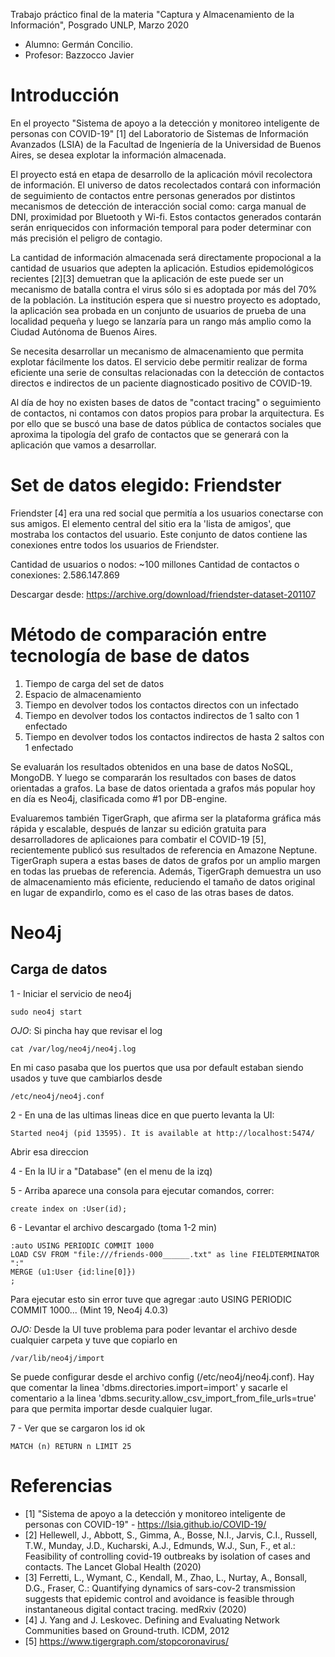 Trabajo práctico final de la materia "Captura y Almacenamiento de la Información", Posgrado UNLP, Marzo 2020
- Alumno: Germán Concilio. 
- Profesor: Bazzocco Javier

# Introducción
En el proyecto "Sistema de apoyo a la detección y monitoreo inteligente de personas con COVID-19" [1] del Laboratorio de Sistemas de Información Avanzados (LSIA) de la Facultad de Ingeniería de la Universidad de Buenos Aires, se desea explotar la información almacenada. 

El proyecto está en etapa de desarrollo de la aplicación móvil recolectora de información. El universo de datos recolectados contará con información de seguimiento de contactos entre personas generados por distintos mecanismos de detección de interacción social como: carga manual de DNI, proximidad por Bluetooth y Wi-fi. Estos contactos generados contarán serán enriquecidos con información temporal para poder determinar con más precisión el peligro de contagio. 

La cantidad de información almacenada será directamente propocional a la cantidad de usuarios que adepten la aplicación. Estudios epidemológicos recientes [2][3] demuetran que la aplicación de este puede ser un mecanismo de batalla contra el virus sólo si es adoptada por más del 70% de la población. La institución espera que si nuestro proyecto es adoptado, la aplicación sea probada en un conjunto de usuarios de prueba de una localidad pequeña y luego se lanzaría para un rango más amplio como la Ciudad Autónoma de Buenos Aires. 

Se necesita desarrollar un mecanismo de almacenamiento que permita explotar fácilmente los datos. El servicio debe permitir realizar de forma eficiente una serie de consultas relacionadas con la detección de contactos directos e indirectos de un paciente diagnosticado positivo de COVID-19.

Al día de hoy no existen bases de datos de "contact tracing" o seguimiento de contactos, ni contamos con datos propios para probar la arquitectura. Es por ello que se buscó una base de datos pública de contactos sociales que aproxima la tipología del grafo de contactos que se generará con la aplicación que vamos a desarrollar.  

# Set de datos elegido: Friendster

Friendster [4] era una red social que permitía a los usuarios conectarse con sus amigos. El elemento central del sitio era la 'lista de amigos', que mostraba los contactos del usuario. Este conjunto de datos contiene las conexiones entre todos los usuarios de Friendster.

Cantidad de usuarios o nodos: ~100 millones
Cantidad de contactos o conexiones: 2.586.147.869

Descargar desde: https://archive.org/download/friendster-dataset-201107

# Método de comparación entre tecnología de base de datos

1. Tiempo de carga del set de datos
2. Espacio de almacenamiento
3. Tiempo en devolver todos los contactos directos con un infectado
4. Tiempo en devolver todos los contactos indirectos de 1 salto con 1 enfectado
5. Tiempo en devolver todos los contactos indirectos de hasta 2 saltos con 1 enfectado

Se evaluarán los resultados obtenidos en una base de datos NoSQL, MongoDB. Y luego se compararán los resultados con bases de datos orientadas a grafos. La base de datos orientada a grafos más popular hoy en día es Neo4j, clasificada como #1 por DB-engine. 

Evaluaremos también TigerGraph, que afirma ser la plataforma gráfica más rápida y escalable, después de lanzar su edición gratuita para desarrolladores de aplicaiones para combatir el COVID-19 [5], recientemente publicó sus resultados de referencia en Amazone Neptune. TigerGraph supera a estas bases de datos de grafos por un amplio margen en todas las pruebas de referencia. Además, TigerGraph demuestra un uso de almacenamiento más eficiente, reduciendo el tamaño de datos original en lugar de expandirlo, como es el caso de las otras bases de datos.

# Neo4j

## Carga de datos

1 - Iniciar el servicio de neo4j

```
sudo neo4j start
```

*OJO*: Si pincha hay que revisar el log

```
cat /var/log/neo4j/neo4j.log
```

En mi caso pasaba que los puertos que usa por default estaban siendo usados y tuve que cambiarlos desde

```
/etc/neo4j/neo4j.conf
```

2 - En una de las ultimas lineas dice en que puerto levanta la UI:

```
Started neo4j (pid 13595). It is available at http://localhost:5474/
```

Abrir esa direccion

4 - En la IU ir a "Database" (en el menu de la izq)

5 - Arriba aparece una consola para ejecutar comandos, correr:

```
create index on :User(id);
```

6 - Levantar el archivo descargado (toma 1-2 min)

```
:auto USING PERIODIC COMMIT 1000
LOAD CSV FROM "file:///friends-000______.txt" as line FIELDTERMINATOR ":"
MERGE (u1:User {id:line[0]})
;
```

Para ejecutar esto sin error tuve que agregar :auto USING PERIODIC COMMIT 1000... (Mint 19, Neo4j 4.0.3)

*OJO:* Desde la UI tuve problema para poder levantar el archivo desde cualquier carpeta  y tuve que copiarlo en 

```
/var/lib/neo4j/import
```
Se puede configurar desde el archivo config (/etc/neo4j/neo4j.conf). Hay que comentar la linea 'dbms.directories.import=import' y sacarle el comentario a la linea 'dbms.security.allow_csv_import_from_file_urls=true' para que permita importar desde cualquier lugar.

7 - Ver que se cargaron los id ok

```
MATCH (n) RETURN n LIMIT 25
```

# Referencias
- [1] "Sistema de apoyo a la detección y monitoreo inteligente de personas con COVID-19" - https://lsia.github.io/COVID-19/
- [2] Hellewell, J., Abbott, S., Gimma, A., Bosse, N.I., Jarvis, C.I., Russell, T.W., Munday, J.D., Kucharski, A.J., Edmunds, W.J., Sun, F., et al.: Feasibility of controlling covid-19 outbreaks by isolation of cases and contacts. The Lancet Global Health (2020)
- [3] Ferretti, L., Wymant, C., Kendall, M., Zhao, L., Nurtay, A., Bonsall, D.G., Fraser, C.: Quantifying dynamics of sars-cov-2 transmission suggests that epidemic control and avoidance is feasible through instantaneous digital contact tracing. medRxiv (2020)
- [4] J. Yang and J. Leskovec. Defining and Evaluating Network Communities based on Ground-truth. ICDM, 2012
- [5] https://www.tigergraph.com/stopcoronavirus/
